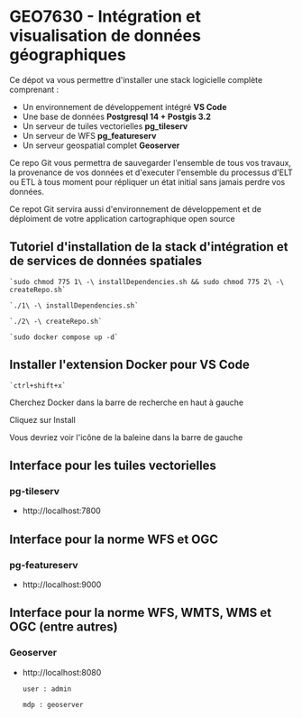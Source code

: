 # GEO7630 - Intégration et visualisation de données géographiques

  Ce dépot va vous permettre d'installer une stack logicielle complète comprenant :
  - Un environnement de développement intégré **VS Code** 
  - Une base de données **Postgresql 14 + Postgis 3.2**
  - Un serveur de tuiles vectorielles **pg_tileserv**
  - Un serveur de WFS **pg_featureserv** 
  - Un serveur geospatial complet **Geoserver**

Ce repo Git vous permettra de sauvegarder l'ensemble de tous vos travaux, la provenance de vos données et d'executer l'ensemble du processus d'ELT ou ETL à tous moment pour répliquer un état initial sans jamais perdre vos données.

Ce repot Git servira aussi d'environnement de développement et de déploiment de votre application cartographique open source

## Tutoriel d'installation de la stack d'intégration et de services de données spatiales

    `sudo chmod 775 1\ -\ installDependencies.sh && sudo chmod 775 2\ -\ createRepo.sh`

    `./1\ -\ installDependencies.sh`

    `./2\ -\ createRepo.sh`

    `sudo docker compose up -d`


## Installer l'extension Docker pour VS Code
    `ctrl+shift+x`

  Cherchez Docker dans la barre de recherche en haut à gauche

  Cliquez sur Install

  Vous devriez voir l'icône de la baleine dans la barre de gauche

## Interface pour les tuiles vectorielles
### pg-tileserv
* http://localhost:7800

## Interface pour la norme WFS et OGC
### pg-featureserv
* http://localhost:9000

## Interface pour la norme WFS, WMTS, WMS et OGC (entre autres)
### Geoserver 
* http://localhost:8080

    `user : admin`

    `mdp : geoserver`
